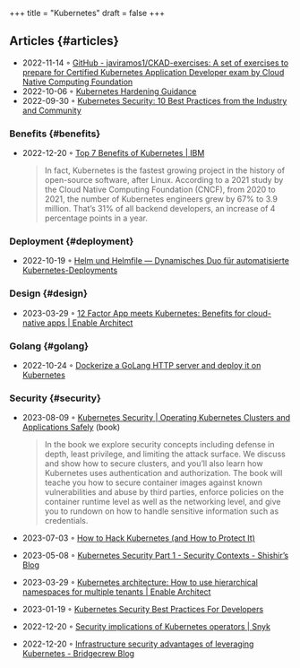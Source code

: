+++
title = "Kubernetes"
draft = false
+++

## Articles {#articles}

-   2022-11-14 ◦ [GitHub - javiramos1/CKAD-exercises: A set of exercises to prepare for Certified Kubernetes Application Developer exam by Cloud Native Computing Foundation](https://github.com/javiramos1/CKAD-exercises)
-   2022-10-06 ◦ [Kubernetes Hardening Guidance](https://media.defense.gov/2022/Aug/29/2003066362/-1/-1/0/CTR_KUBERNETES_HARDENING_GUIDANCE_1.2_20220829.PDF)
-   2022-09-30 ◦ [Kubernetes Security: 10 Best Practices from the Industry and Community](https://dev.to/castai/kubernetes-security-10-best-practices-from-the-industry-and-community-1bp6)


### Benefits {#benefits}

-   2022-12-20 ◦ [Top 7 Benefits of Kubernetes | IBM](https://www.ibm.com/cloud/blog/top-7-benefits-of-kubernetes)

    > In fact, Kubernetes is the fastest growing project in the history of open-source software, after Linux. According to a 2021 study by the Cloud Native Computing Foundation (CNCF), from 2020 to 2021, the number of Kubernetes engineers grew by 67% to 3.9 million. That’s 31% of all backend developers, an increase of 4 percentage points in a year.


### Deployment {#deployment}

-   2022-10-19 ◦ [Helm und Helmfile — Dynamisches Duo für automatisierte Kubernetes-Deployments](https://www.innoq.com/de/articles/2022/10/helm-und-helmfile/)


### Design {#design}

-   2023-03-29 ◦ [12 Factor App meets Kubernetes: Benefits for cloud-native apps | Enable Architect](https://www.redhat.com/architect/12-factor-app-containers)


### Golang {#golang}

-   2022-10-24 ◦ [Dockerize a GoLang HTTP server and deploy it on Kubernetes](https://dev.to/aksrao1998/dockerize-a-golang-http-server-and-deploy-it-on-kubernetes-592j)


### Security {#security}

-   2023-08-09 ◦ [Kubernetes Security | Operating Kubernetes Clusters and Applications Safely](https://kubernetes-security.info/) (book)

    > In the book we explore security concepts including defense in depth, least
    > privilege, and limiting the attack surface. We discuss and show how to secure
    > clusters, and you’ll also learn how Kubernetes uses authentication and
    > authorization. The book will teache you how to secure container images against
    > known vulnerabilities and abuse by third parties, enforce policies on the
    > container runtime level as well as the networking level, and give you to
    > rundown on how to handle sensitive information such as credentials.

-   2023-07-03 ◦ [How to Hack Kubernetes (and How to Protect It)](https://goteleport.com/blog/how-to-hack-kubernetes/?utm_campaign=0308HackK8sBlog&utm_medium=partner&utm_source=golang)
-   2023-05-08 ◦ [Kubernetes Security Part 1 - Security Contexts - Shishir’s Blog](https://shishirsubedi.com.np/kubernetes/kubernetes_security/)
-   2023-03-29 ◦ [Kubernetes architecture: How to use hierarchical namespaces for multiple tenants | Enable Architect](https://www.redhat.com/architect/kubernetes-hierarchical-namespaces)
-   2023-01-19 ◦ [Kubernetes Security Best Practices For Developers](https://dev.to/pavanbelagatti/kubernetes-security-best-practices-for-developers-2b92)
-   2022-12-20 ◦ [Security implications of Kubernetes operators | Snyk](https://snyk.io/blog/security-implications-of-kubernetes-operators/)
-   2022-12-20 ◦ [Infrastructure security advantages of leveraging Kubernetes - Bridgecrew Blog](https://bridgecrew.io/blog/advantages-of-kubernetes-infrastructure-security/)
